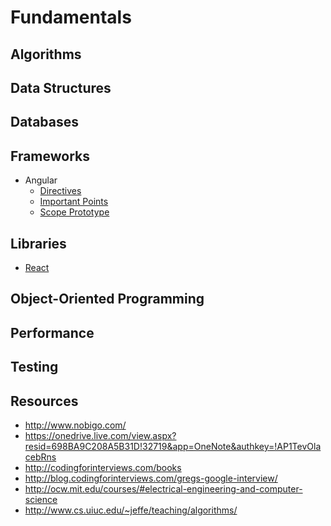 Fundamentals
============

## Algorithms

## Data Structures

## Databases


## Frameworks

* Angular
  * [Directives](https://github.com/gsingh1370/fundamentals/blob/master/angular/angular%20directives)
  * [Important Points](https://github.com/gsingh1370/fundamentals/blob/master/angular/Angular%20important%20points)
  * [Scope Prototype](https://github.com/gsingh1370/fundamentals/blob/master/angular/Angular_scope_prototype)

## Libraries

* [React](https://github.com/gsingh1370/fundamentals/blob/master/react/basics.md)

## Object-Oriented Programming

## Performance

## Testing

## Resources
* http://www.nobigo.com/
* https://onedrive.live.com/view.aspx?resid=698BA9C208A5B31D!32719&app=OneNote&authkey=!AP1TevOlacebRns
* http://codingforinterviews.com/books
* http://blog.codingforinterviews.com/gregs-google-interview/
* http://ocw.mit.edu/courses/#electrical-engineering-and-computer-science
* http://www.cs.uiuc.edu/~jeffe/teaching/algorithms/
